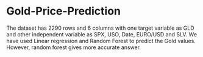 # Gold-Price-Prediction
The dataset has  2290 rows and 6 columns with one target variable as GLD and other independent variable as SPX, USO, Date, EURO/USD and SLV. We have used Linear regression and Random Forest to predict the Gold values. However, random forest gives more accurate answer.
